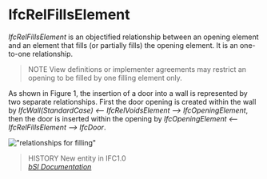 IfcRelFillsElement
==================
_IfcRelFillsElement_ is an objectified relationship between an opening element
and an element that fills (or partially fills) the opening element. It is an
one-to-one relationship.  
  
> NOTE  View definitions or implementer agreements may restrict an opening to
> be filled by one filling element only.  
  
As shown in Figure 1, the insertion of a door into a wall is represented by
two separate relationships. First the door opening is created within the wall
by _IfcWall(StandardCase) <\-- IfcRelVoidsElement --> IfcOpeningElement_, then
the door is inserted within the opening by _IfcOpeningElement <\--
IfcRelFillsElement --> IfcDoor_.  
  
  
  
!["relationships for filling"](figures/ifcrelfillselements-fig1.png "Figure 1
-- Relationships for element filling")  
  
> HISTORY  New entity in IFC1.0  
[ _bSI
Documentation_](https://standards.buildingsmart.org/IFC/DEV/IFC4_2/FINAL/HTML/schema/ifcproductextension/lexical/ifcrelfillselement.htm)



